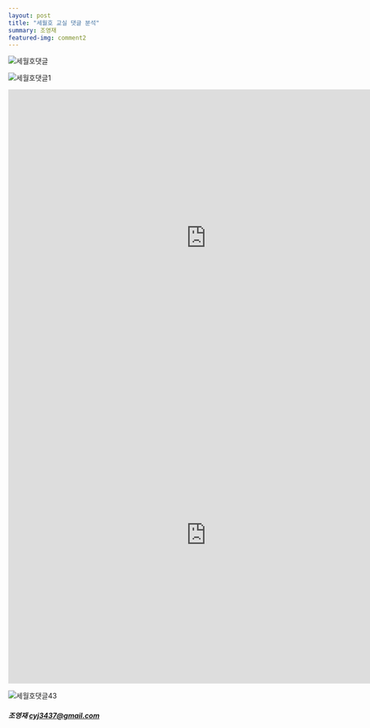 ```yaml
---
layout: post
title: "세월호 교실 댓글 분석"
summary: 조영재
featured-img: comment2
---
```


![세월호댓글](https://djschool.github.io/postimages/세월호댓글0.jpg)

![세월호댓글1](https://djschool.github.io/postimages/세월호댓글1.jpg)

<html><body>
<iframe width="800" height="600" scrolling="no" frameborder="no" src="https://fusiontables.google.com/embedviz?containerId=googft-gviz-canvas&amp;viz=GVIZ&amp;t=GRAPH&amp;gc=false&amp;gd=false&amp;sdb=1&amp;rmax=100000&amp;uiversion=2&amp;q=select+col0%2C+col1+from+1JI_pHidcum7DGo-TRI9vvxW2N-sA1AuIhUgtCvm0&amp;qrs=+where+col0+%3E%3D+&amp;qre=+and+col0+%3C%3D+&amp;qe=&amp;state=%7B%22ps%22%3A%221_e_4c_-1a_16_2c_-1i_19_-2x_o_2j_e_22_2l_1u_k_1r_44_-32_v_-2m_-q_1h_7d_-3e_2w_8d_3d_2n_1m_-3l_3o_-9_-1o_48_4x_19_18_-47_-u_60_22_20_h_13_-j_u_-1o_-1k_3a_3a_-2_20_-5k_-12_5z_3q_25_68_ab_-4j_10_7u_-17_1b_-49_2_s_-1e_-3v_7c_-d_-l_22_-6e_-16_2v_9j_3r_2r_1y_-4m_3i_-q_7_3m_1d_-1l_1m_78_2r_28_80_72_y_p_43_2x_ag_3f_24_gk_y_1w_g3_4s_6t_-d_36_2c_h4_-4o_50_3s_p_5p_5j_-m_1o_2f_-2f_m_-v_42_63_76_-4d_2k_l_36_2g_fa_-1m_1d_eo_-5k_7_41_31_1f_fa_-5v_1g_5w_-2e_9_cj_6j_2s_3_-3u_c_-1r_-4l_1n_64_22_q_bp_2f_2y_9m_4k_2z_aa_43_30_b6_2z_1p_8q_72_11_8n_-11_3j_7t_-40_1t_1q_-2a_1v_fu_44_3y_-j_-2i_40_-77_60_44_32_-24_12_6t_-1d_49_42_1d_4d_4u_74_4g_93_-2w_4h_5o_-1e_4i_c0_-6q_4m_-22_-2b_4r_8h_-3w_4s_9f_-49_4z_-9n_4v_r_-2k_-35_51_8b_-33_5e_2x_-3j_21_-4n_u_5t_8z_-77_0_-2k_-79_t_-3i_-25_g_-ai_-41_1c_-3g_-16_6n_-3w_14_2d_-1p_-b_72_6h_-b_2e_-33_-6_7f_29_2w_7i_5y_3_7t_76_3_84_-36_1n_8l_6e_-7c_j_j_-2_1a_-4o_-1g_2m_-e_2b_l_gr_-2b_2o_1h_-4c_2p_x_-3w_2q_15_-48_k_h8_-1v_n_-y_4s_2t_ds_-12_2u_dz_-g_1e_e7_-53_o_-1g_4i_p_bu_1r_8_4a_3q_1i_-8g_-5y_%22%2C%22cx%22%3A73.55320654967008%2C%22cy%22%3A-54.032943431952624%2C%22sw%22%3A1567.456178904391%2C%22sh%22%3A717.9894292622341%2C%22z%22%3A0.4619357735507323%7D&amp;gco_forceIFrame=true&amp;gco_hasLabelsColumn=true&amp;width=500&amp;height=300"></iframe>


<iframe width="800" height="600" scrolling="no" frameborder="no" src="https://fusiontables.google.com/embedviz?containerId=googft-gviz-canvas&amp;viz=GVIZ&amp;t=GRAPH&amp;gc=false&amp;gd=false&amp;sdb=1&amp;rmax=100000&amp;uiversion=2&amp;q=select+col0%2C+col1+from+1okI2GEVEoA6OmJEIOAKy8BWCfk-QuFVG9wubazTP&amp;qrs=+where+col0+%3E%3D+&amp;qre=+and+col0+%3C%3D+&amp;qe=&amp;state=%7B%22ps%22%3A%221_1_-8o_g_i_-78_38_15_-b4_-10_29_-a3_-u_1p_-7b_-12_o_-aw_2n_w_-a8_r_2z_-61_-1k_l_-7q_-27_2g_-be_z_2n_-6y_h_21_-9u_1r_37_-7q_11_2v_8z_-3n_5n_-7r_g_h_-6r_1j_19_-7w_-f_27_-6z_28_j_-66_1d_81_-7w_23_2s_-9a_-i_45_-cr_-2f_48_-8w_-v_8e_cz_31_4v_-a0_-7_54_-by_-1t_g_-6f_2f_5f_-6j_44_2h_-bn_1y_65_-6k_-3_6g_-5w_4v_3z_-92_1r_25_-7w_1k_6_-93_-1y_1l_73_-1c_3p_4c_-43_3r_-56_-28_r_-bv_32_p_-b3_3o_6w_-5z_2q_7m_-9b_1c_30_-6b_-h_1h_-9n_-1v_2f_-7h_-5w_0_-9g_j_3v_-8b_-k_3y_-93_2r_d_-c5_-r_2i_-bl_-1_1r_-8m_-n_4f_-5z_9_s_-9w_2e_4t_-9k_z_1g_-5a_-u_2w_7l_-w_58_-9m_5_3i_-5z_p_8n_-bd_-1z_8s_-76_48_8z_-69_-10_5j_-8r_1a_28_-ad_-1u_5o_-8d_18_5p_-7k_2_32_-5t_-2i_1i_-8r_-2g_6q_-8l_-1m_38_a4_19_3c_2f_10_7o_-4a_-2k_3d_4o_1w_1z_9s_-u_20_-6c_3l_7_-9b_-2w_22_-a6_2n_23_-9q_2q_24_-bz_-1e_m_2c_-45_26_-88_2g_n_1g_-3z_8_1h_2o_9_20_3f_2a_93_3d_2b_9o_42_2c_c3_8_2d_c4_15_2e_-6k_-5v_q_-bh_3d_a_77_1g_b_6j_t_t_8a_4p_2j_1e_4l_2k_2a_4r_2l_-1m_-51_2m_-q_-4t_u_7o_40_2o_e4_-p_2p_d8_-v_2q_b7_-28_2r_b1_-1c_v_-b5_h_2t_-au_-a_2u_82_-3m_c_-d3_-s_x_-5u_1u_2x_e3_-2b_2y_dq_-35_y_e9_10_z_dd_r_31_-54_-1r_10_-ec_-59_33_-54_-1e_34_bf_3p_35_at_31_36_9r_-35_11_-ez_-4m_12_2c_-2l_39_9b_u_3a_9r_23_3b_2s_1u_13_24_-1q_14_-c2_-14_3e_4y_2r_3f_4f_11_3g_ce_-39_3h_cj_-2d_6z_-9g_-1f_71_9l_-4c_3k_-cj_3q_3l_-cs_39_3m_42_3w_3n_3r_4q_3o_3v_-3c_16_-et_55_3q_-7w_3x_17_-f4_4a_3s_-4q_-32_3t_6c_-45_3u_5y_-3c_18_-7u_-1d_3w_-86_-1i_3x_-7k_44_e_j_-4t_1a_6k_35_40_-6s_-1v_41_-6z_-1z_42_-78_-20_43_-6l_-1o_44_-di_-2z_1b_7d_2r_46_4d_-t_47_3t_-1j_1c_-bh_4i_2_5f_4r_%22%2C%22cx%22%3A-190.4322291336942%2C%22cy%22%3A-13.939738910123019%2C%22sw%22%3A1272.0068043219285%2C%22sh%22%3A582.655803552443%2C%22z%22%3A-0.7459582618346349%7D&amp;gco_forceIFrame=true&amp;gco_hasLabelsColumn=true&amp;width=500&amp;height=300"></iframe>

</body></html>

![세월호댓글43](https://djschool.github.io/postimages/세월호댓글43.jpg)



##### 조영재 [cyj3437@gmail.com](mailto:cyj3437@gmail.com)